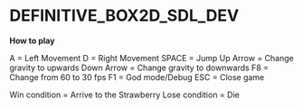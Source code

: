 # DEFINITIVE_BOX2D_SDL_DEV

**How to play**

A = Left Movement
D = Right Movement
SPACE = Jump
Up Arrow = Change gravity to upwards
Down Arrow = Change gravity to downwards
F8 = Change from 60 to 30 fps
F1 = God mode/Debug
ESC = Close game

Win condition = Arrive to the Strawberry
Lose condition = Die
